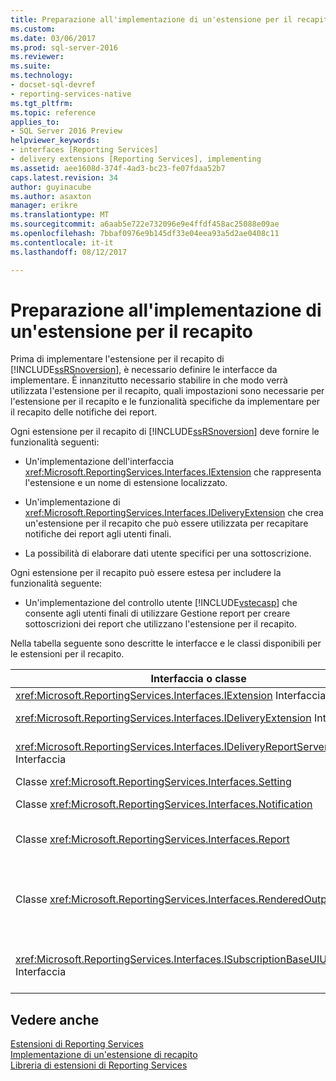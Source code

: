 ```yaml
---
title: Preparazione all'implementazione di un'estensione per il recapito | Documenti Microsoft
ms.custom: 
ms.date: 03/06/2017
ms.prod: sql-server-2016
ms.reviewer: 
ms.suite: 
ms.technology:
- docset-sql-devref
- reporting-services-native
ms.tgt_pltfrm: 
ms.topic: reference
applies_to:
- SQL Server 2016 Preview
helpviewer_keywords:
- interfaces [Reporting Services]
- delivery extensions [Reporting Services], implementing
ms.assetid: aee1608d-374f-4ad3-bc23-fe07fdaa52b7
caps.latest.revision: 34
author: guyinacube
ms.author: asaxton
manager: erikre
ms.translationtype: MT
ms.sourcegitcommit: a6aab5e722e732096e9e4ffdf458ac25088e09ae
ms.openlocfilehash: 7bbaf0976e9b145df33e04eea93a5d2ae0408c11
ms.contentlocale: it-it
ms.lasthandoff: 08/12/2017

---
```

# <a name="preparing-to-implement-a-delivery-extension"></a>Preparazione all'implementazione di un'estensione per il recapito
  Prima di implementare l'estensione per il recapito di [!INCLUDE[ssRSnoversion](../../../includes/ssrsnoversion-md.md)], è necessario definire le interfacce da implementare. È innanzitutto necessario stabilire in che modo verrà utilizzata l'estensione per il recapito, quali impostazioni sono necessarie per l'estensione per il recapito e le funzionalità specifiche da implementare per il recapito delle notifiche dei report.  
  
 Ogni estensione per il recapito di [!INCLUDE[ssRSnoversion](../../../includes/ssrsnoversion-md.md)] deve fornire le funzionalità seguenti:  
  
-   Un'implementazione dell'interfaccia <xref:Microsoft.ReportingServices.Interfaces.IExtension> che rappresenta l'estensione e un nome di estensione localizzato.  
  
-   Un'implementazione di <xref:Microsoft.ReportingServices.Interfaces.IDeliveryExtension> che crea un'estensione per il recapito che può essere utilizzata per recapitare notifiche dei report agli utenti finali.  
  
-   La possibilità di elaborare dati utente specifici per una sottoscrizione.  
  
 Ogni estensione per il recapito può essere estesa per includere la funzionalità seguente:  
  
-   Un'implementazione del controllo utente [!INCLUDE[vstecasp](../../../includes/vstecasp-md.md)] che consente agli utenti finali di utilizzare Gestione report per creare sottoscrizioni dei report che utilizzano l'estensione per il recapito.  
  
 Nella tabella seguente sono descritte le interfacce e le classi disponibili per le estensioni per il recapito.  
  
|Interfaccia o classe|Description|  
|------------------------|-----------------|  
|<xref:Microsoft.ReportingServices.Interfaces.IExtension> Interfaccia|Rappresenta un'estensione in [!INCLUDE[ssRSnoversion](../../../includes/ssrsnoversion-md.md)].|  
|<xref:Microsoft.ReportingServices.Interfaces.IDeliveryExtension> Interfaccia|Rappresenta un'estensione per il recapito in [!INCLUDE[ssRSnoversion](../../../includes/ssrsnoversion-md.md)].|  
|<xref:Microsoft.ReportingServices.Interfaces.IDeliveryReportServerInformation> Interfaccia|Contiene informazioni sul server di report richieste dalle estensioni per il recapito (ad esempio, un elenco delle estensioni per il rendering disponibili).|  
|Classe <xref:Microsoft.ReportingServices.Interfaces.Setting>|Rappresenta un'impostazione per un'estensione.|  
|Classe <xref:Microsoft.ReportingServices.Interfaces.Notification>|Contiene informazioni sulle sottoscrizioni utilizzate dalle estensioni per il recapito dei report.|  
|Classe <xref:Microsoft.ReportingServices.Interfaces.Report>|Rappresenta informazioni e metodi specifici del report che consentono alle estensioni per il recapito di recapitare i report agli utenti.|  
|Classe <xref:Microsoft.ReportingServices.Interfaces.RenderedOutputFile>|Rappresenta l'output di un'estensione per il rendering. Un oggetto <xref:Microsoft.ReportingServices.Interfaces.RenderedOutputFile> contiene il nome file associato e le informazioni sul tipo richiesti dall'estensione per il recapito per elaborare il flusso restituito dall'estensione per il rendering.|  
|<xref:Microsoft.ReportingServices.Interfaces.ISubscriptionBaseUIUserControl> Interfaccia|Controllo utente che rappresenta il mezzo per il recupero delle informazioni sulla sottoscrizione specifiche dell'estensione dall'utente in Gestione report (ad esempio, un indirizzo di posta elettronica o il percorso di una condivisione file).|  
  
## <a name="see-also"></a>Vedere anche  
 [Estensioni di Reporting Services](../../../reporting-services/extensions/reporting-services-extensions.md)   
 [Implementazione di un'estensione di recapito](../../../reporting-services/extensions/delivery-extension/implementing-a-delivery-extension.md)   
 [Libreria di estensioni di Reporting Services](../../../reporting-services/extensions/reporting-services-extension-library.md)  
  
  
